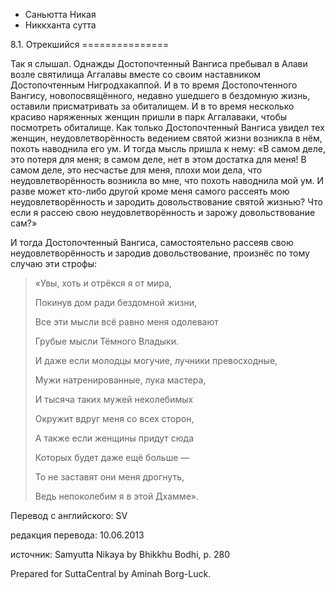 









* Саньютта Никая
* Никкханта сутта


8\.1\. Отрекшийся
\=\=\=\=\=\=\=\=\=\=\=\=\=\=\=



Так я слышал\. Однажды Достопочтенный Вангиса пребывал в Алави возле святилища Аггалавы вместе со своим наставником Достопочтенным Нигродхакаппой\. И в то время Достопочтенного Вангису, новопосвящённого, недавно ушедшего в бездомную жизнь, оставили присматривать за обиталищем\. И в то время несколько красиво наряженных женщин пришли в парк Аггалаваки, чтобы посмотреть обиталище\. Как только Достопочтенный Вангиса увидел тех женщин, неудовлетворённость ведением святой жизни возникла в нём, похоть наводнила его ум\. И тогда мысль пришла к нему: «В самом деле, это потеря для меня; в самом деле, нет в этом достатка для меня\! В самом деле, это несчастье для меня, плохи мои дела, что неудовлетворённость возникла во мне, что похоть наводнила мой ум\. И разве может кто\-либо другой кроме меня самого рассеять мою неудовлетворённость и зародить довольствование святой жизнью? Что если я рассею свою неудовлетворённость и зарожу довольствование сам?»


И тогда Достопочтенный Вангиса, самостоятельно рассеяв свою неудовлетворённость и зародив довольствование, произнёс по тому случаю эти строфы:



> «Увы, хоть и отрёкся я от мира,  
> 
> Покинув дом ради бездомной жизни,  
> 
> Все эти мысли всё равно меня одолевают  
> 
> Грубые мысли Тёмного Владыки\.  
> 
>   
> 
> И даже если молодцы могучие, лучники превосходные,  
> 
> Мужи натренированные, лука мастера,  
> 
> И тысяча таких мужей неколебимых  
> 
> Окружит вдруг меня со всех сторон,  
> 
>   
> 
> А также если женщины придут сюда  
> 
> Которых будет даже ещё больше —  
> 
> То не заставят они меня дрогнуть,  
> 
> Ведь непоколебим я в этой Дхамме»\.



Перевод с английского: SV


редакция перевода: 10\.06\.2013


источник: Samyutta Nikaya by Bhikkhu Bodhi, p\. 280


Prepared for SuttaCentral by Aminah Borg\-Luck\.






